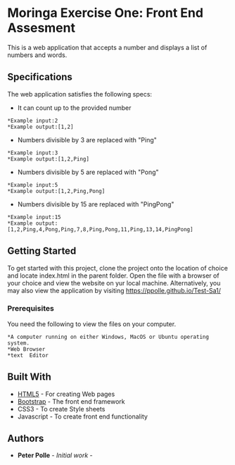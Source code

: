 # Moringa Exercise One: Front End Assesment

This is a web application that accepts a number and displays a list of numbers and words.

## Specifications
The web application satisfies the following specs:
* It can count up to the provided number
```
*Example input:2
*Example output:[1,2]
```
* Numbers divisible by 3 are replaced with "Ping"
```
*Example input:3
*Example output:[1,2,Ping]
```
* Numbers divisible by 5 are replaced with "Pong"
```
*Example input:5
*Example output:[1,2,Ping,Pong]
```
* Numbers divisible by 15 are replaced with "PingPong"
```
*Example input:15
*Example output:[1,2,Ping,4,Pong,Ping,7,8,Ping,Pong,11,Ping,13,14,PingPong]
```

## Getting Started

To get started with this project, clone the project onto the location of choice and locate index.html in the parent folder. Open the file with a browser of your choice and view the website on yur local machine. Alternatively, you may also view the application by visiting https://ppolle.github.io/Test-Sa1/

### Prerequisites

You need the following to view the files on your computer.

```
*A computer running on either Windows, MacOS or Ubuntu operating system.
*Web Browser
*text  Editor
```

## Built With

* [HTML5](https://www.w3.org/TR/html5/) - For creating Web pages
* [Bootstrap](http://getbootstrap.com/) - The front end framework
* CSS3 - To create Style sheets
* Javascript - To create front end functionality


## Authors

* **Peter Polle** - *Initial work* - 

